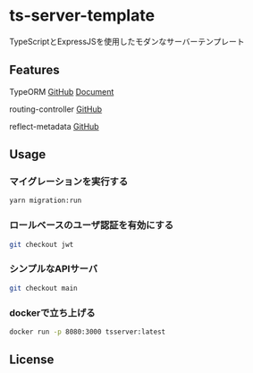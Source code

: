 # ts-server-template

TypeScriptとExpressJSを使用したモダンなサーバーテンプレート

## Features

TypeORM [GitHub](https://github.com/typeorm/typeorm) [Document](https://typeorm.io/#/)

routing-controller [GitHub](https://github.com/typestack/routing-controllers)

reflect-metadata [GitHub](https://github.com/rbuckton/reflect-metadata)


## Usage

### マイグレーションを実行する

```bash
yarn migration:run

```

### ロールベースのユーザ認証を有効にする

```bash
git checkout jwt
```

### シンプルなAPIサーバ

```bash
git checkout main
```

### dockerで立ち上げる

```bash
docker run -p 8080:3000 tsserver:latest
```

## License
